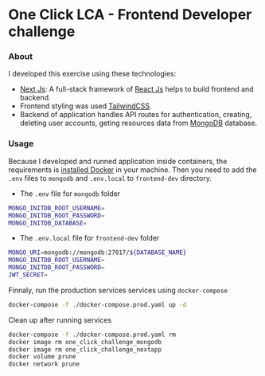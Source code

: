# One Click LCA - Frontend Developer challenge

### About

I developed this exercise using these technologies:

- [Next Js](https://github.com/vercel/next.js): A full-stack framework of [React Js](https://reactjs.org/) helps to build frontend and backend.
- Frontend styling was used [TailwindCSS](https://github.com/tailwindlabs/tailwindcss).
- Backend of application handles API routes for authentication, creating, deleting user accounts, geting resources data from [MongoDB](https://www.mongodb.com/) database.

### Usage

Because I developed and runned application inside containers, the requirements is [installed Docker](https://www.docker.com/products/docker-desktop/alternatives/) in your machine.
Then you need to add the `.env` files to `mongodb` and `.env.local` to `frontend-dev` directory.

- The `.env` file for `mongodb` folder

```bash
MONGO_INITDB_ROOT_USERNAME=
MONGO_INITDB_ROOT_PASSWORD=
MONGO_INITDB_DATABASE=
```

- The `.env.local` file for `frontend-dev` folder

```bash
MONGO_URI=mongodb://mongodb:27017/${DATABASE_NAME}
MONGO_INITDB_ROOT_USERNAME=
MONGO_INITDB_ROOT_PASSWORD=
JWT_SECRET=
```

Finnaly, run the production services services using `docker-compose`

```bash
docker-compose -f ./docker-compose.prod.yaml up -d
```

Clean up after running services

```bash
docker-compose -f ./docker-compose.prod.yaml rm
docker image rm one_click_challenge_mongodb
docker image rm one_click_challenge_nextapp
docker volume prune
docker network prune
```
